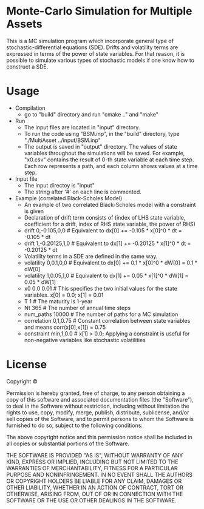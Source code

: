 # Monte-Carlo Simulation for Multiple Assets
This is a MC simulation program which incorporate general type of stochastic-differential equations (SDE). Drifts and volatility terms are expressed in terms of the power of state variables. For that reason, it is possible to simulate various types of stochastic models if one know how to construct a SDE.

# Usage
- Compilation
  - go to "build" directory and run "cmake .." and "make"
- Run
  - The input files are located in "input" directory. 
  - To run the code using "BSM.inp", in the "build" directory, type "./MultiAsset ../input/BSM.inp"
  - The output is saved in "output" directory. The values of state variables throughout the simulations will be saved. For example, "x0.csv" contains the result of 0-th state variable at each time step. Each row represents a path, and each column shows values at a time step.
- Input file
  - The input directoy is "input"
  - The string after '#' on each line is commented.
- Example (correlated Black-Scholes Model)
  - An example of two correlated Black-Scholes model with a constraint is given
  - Declaration of drift term consists of (index of LHS state variable, coefficient for a drift, index of RHS state variable, the power of RHS)
  - drift 0,-0.105,0,0 # Equivalent to dx[0] += -0.105 * x[0]^0 * dt = -0.105 * dt
  - drift 1,-0.20125,1,0 # Equivalent to dx[1] += -0.20125 * x[1]^0 * dt = -0.20125 * dt
  - Volatility terms in a SDE are defined in the same way. 
  - volatility 0,0.1,0,0 # Equivalent to dx[0] += 0.1 * x[0]^0 * dW[0] = 0.1 * dW[0] 
  - volatility 1,0.05,1,0 # Equivalent to dx[1] += 0.05 * x[1]^0 * dW[1] = 0.05 * dW[1] 
  - x0 0.0 0.01 # This specifies the two initial values for the state variables. x[0] = 0.0; x[1] = 0.01
  - T 1 # The maturity is 1-year
  - Nt 365 # The number of annual time steps
  - num_paths 10000 # The number of paths for a MC simulation
  - correlation 0,1,0.75 # Constant correlation between state variables and means corr(x[0],x[1]) = 0.75
  - constraint min,1,0.0 # x[1] > 0.0; Applying a constraint is useful for non-negative variables like stochastic volatilities

# License
Copyright © 

Permission is hereby granted, free of charge, to any person obtaining a copy of this software and associated documentation files (the "Software"), to deal in the Software without restriction, including without limitation the rights to use, copy, modify, merge, publish, distribute, sublicense, and/or sell copies of the Software, and to permit persons to whom the Software is furnished to do so, subject to the following conditions:

The above copyright notice and this permission notice shall be included in all copies or substantial portions of the Software.

THE SOFTWARE IS PROVIDED "AS IS", WITHOUT WARRANTY OF ANY KIND, EXPRESS OR IMPLIED, INCLUDING BUT NOT LIMITED TO THE WARRANTIES OF MERCHANTABILITY, FITNESS FOR A PARTICULAR PURPOSE AND NONINFRINGEMENT. IN NO EVENT SHALL THE AUTHORS OR COPYRIGHT HOLDERS BE LIABLE FOR ANY CLAIM, DAMAGES OR OTHER LIABILITY, WHETHER IN AN ACTION OF CONTRACT, TORT OR OTHERWISE, ARISING FROM, OUT OF OR IN CONNECTION WITH THE SOFTWARE OR THE USE OR OTHER DEALINGS IN THE SOFTWARE.

